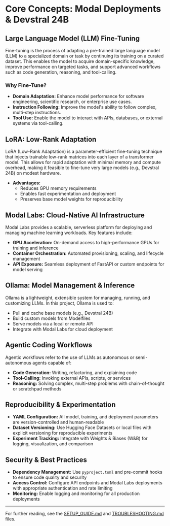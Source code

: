 # Core Concepts: Modal Deployments & Devstral 24B

## Large Language Model (LLM) Fine-Tuning

Fine-tuning is the process of adapting a pre-trained large language model (LLM) to a specialized domain or task by continuing its training on a curated dataset. This enables the model to acquire domain-specific knowledge, improve performance on targeted tasks, and support advanced workflows such as code generation, reasoning, and tool-calling.

### Why Fine-Tune?

- **Domain Adaptation:** Enhance model performance for software engineering, scientific research, or enterprise use cases.
- **Instruction Following:** Improve the model's ability to follow complex, multi-step instructions.
- **Tool Use:** Enable the model to interact with APIs, databases, or external systems via tool-calling.

## LoRA: Low-Rank Adaptation

LoRA (Low-Rank Adaptation) is a parameter-efficient fine-tuning technique that injects trainable low-rank matrices into each layer of a transformer model. This allows for rapid adaptation with minimal memory and compute overhead, making it feasible to fine-tune very large models (e.g., Devstral 24B) on modest hardware.

- **Advantages:**
  - Reduces GPU memory requirements
  - Enables fast experimentation and deployment
  - Preserves base model weights for reproducibility

## Modal Labs: Cloud-Native AI Infrastructure

Modal Labs provides a scalable, serverless platform for deploying and managing machine learning workloads. Key features include:

- **GPU Acceleration:** On-demand access to high-performance GPUs for training and inference
- **Container Orchestration:** Automated provisioning, scaling, and lifecycle management
- **API Exposure:** Seamless deployment of FastAPI or custom endpoints for model serving

## Ollama: Model Management & Inference

Ollama is a lightweight, extensible system for managing, running, and customizing LLMs. In this project, Ollama is used to:

- Pull and cache base models (e.g., Devstral 24B)
- Build custom models from Modelfiles
- Serve models via a local or remote API
- Integrate with Modal Labs for cloud deployment

## Agentic Coding Workflows

Agentic workflows refer to the use of LLMs as autonomous or semi-autonomous agents capable of:

- **Code Generation:** Writing, refactoring, and explaining code
- **Tool-Calling:** Invoking external APIs, scripts, or services
- **Reasoning:** Solving complex, multi-step problems with chain-of-thought or scratchpad methods

## Reproducibility & Experimentation

- **YAML Configuration:** All model, training, and deployment parameters are version-controlled and human-readable
- **Dataset Versioning:** Use Hugging Face Datasets or local files with explicit versioning for reproducible experiments
- **Experiment Tracking:** Integrate with Weights & Biases (W&B) for logging, visualization, and comparison

## Security & Best Practices

- **Dependency Management:** Use `pyproject.toml` and pre-commit hooks to ensure code quality and security
- **Access Control:** Configure API endpoints and Modal Labs deployments with appropriate authentication and rate limiting
- **Monitoring:** Enable logging and monitoring for all production deployments

---

For further reading, see the [SETUP_GUIDE.md](SETUP_GUIDE.md) and [TROUBLESHOOTING.md](TROUBLESHOOTING.md) files.
